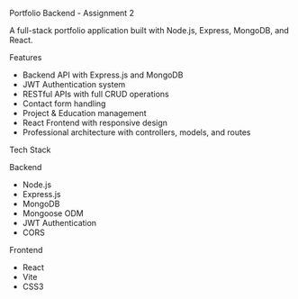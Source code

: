 Portfolio Backend - Assignment 2

A full-stack portfolio application built with Node.js, Express, MongoDB, and React.

Features

- Backend API with Express.js and MongoDB
- JWT Authentication system
- RESTful APIs with full CRUD operations
- Contact form handling
- Project & Education management
- React Frontend with responsive design
- Professional architecture with controllers, models, and routes

Tech Stack

Backend
- Node.js
- Express.js
- MongoDB
- Mongoose ODM
- JWT Authentication
- CORS

Frontend
- React
- Vite
- CSS3
